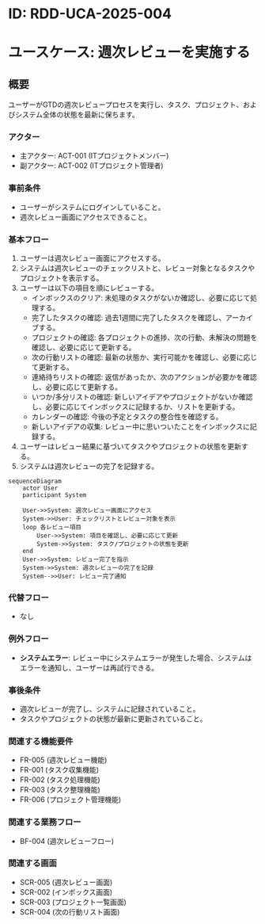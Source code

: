 # ID: RDD-UCA-2025-004

# ユースケース: 週次レビューを実施する

## 概要

ユーザーがGTDの週次レビュープロセスを実行し、タスク、プロジェクト、およびシステム全体の状態を最新に保ちます。

### アクター

- 主アクター: ACT-001 (ITプロジェクトメンバー)
- 副アクター: ACT-002 (ITプロジェクト管理者)

### 事前条件

- ユーザーがシステムにログインしていること。
- 週次レビュー画面にアクセスできること。

### 基本フロー

1. ユーザーは週次レビュー画面にアクセスする。
1. システムは週次レビューのチェックリストと、レビュー対象となるタスクやプロジェクトを表示する。
1. ユーザーは以下の項目を順にレビューする。
   - インボックスのクリア: 未処理のタスクがないか確認し、必要に応じて処理する。
   - 完了したタスクの確認: 過去1週間に完了したタスクを確認し、アーカイブする。
   - プロジェクトの確認: 各プロジェクトの進捗、次の行動、未解決の問題を確認し、必要に応じて更新する。
   - 次の行動リストの確認: 最新の状態か、実行可能かを確認し、必要に応じて更新する。
   - 連絡待ちリストの確認: 返信があったか、次のアクションが必要かを確認し、必要に応じて更新する。
   - いつか/多分リストの確認: 新しいアイデアやプロジェクトがないか確認し、必要に応じてインボックスに記録するか、リストを更新する。
   - カレンダーの確認: 今後の予定とタスクの整合性を確認する。
   - 新しいアイデアの収集: レビュー中に思いついたことをインボックスに記録する。
1. ユーザーはレビュー結果に基づいてタスクやプロジェクトの状態を更新する。
1. システムは週次レビューの完了を記録する。

```mermaid
sequenceDiagram
    actor User
    participant System

    User->>System: 週次レビュー画面にアクセス
    System->>User: チェックリストとレビュー対象を表示
    loop 各レビュー項目
        User->>System: 項目を確認し、必要に応じて更新
        System->>System: タスク/プロジェクトの状態を更新
    end
    User->>System: レビュー完了を指示
    System->>System: 週次レビューの完了を記録
    System-->>User: レビュー完了通知
```

### 代替フロー

- なし

### 例外フロー

- **システムエラー**: レビュー中にシステムエラーが発生した場合、システムはエラーを通知し、ユーザーは再試行できる。

### 事後条件

- 週次レビューが完了し、システムに記録されていること。
- タスクやプロジェクトの状態が最新に更新されていること。

### 関連する機能要件

- FR-005 (週次レビュー機能)
- FR-001 (タスク収集機能)
- FR-002 (タスク処理機能)
- FR-003 (タスク整理機能)
- FR-006 (プロジェクト管理機能)

### 関連する業務フロー

- BF-004 (週次レビューフロー)

### 関連する画面

- SCR-005 (週次レビュー画面)
- SCR-002 (インボックス画面)
- SCR-003 (プロジェクト一覧画面)
- SCR-004 (次の行動リスト画面)

